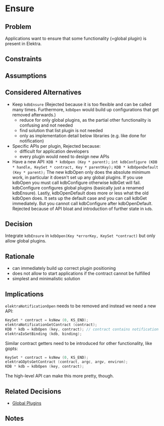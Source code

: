 # Ensure

## Problem

Applications want to ensure that some functionality (=global plugin)
is present in Elektra.

## Constraints

## Assumptions

## Considered Alternatives

- Keep `kdbEnsure` (Rejected because it is too flexible and can be called many times. Furthermore,
  `kdbOpen` would build up configurations that get removed afterwards.)
  - reduce for only global plugins, as the partial other functionality is confusing
    and not needed
  - find solution that list plugin is not needed
  - only as implementation detail below libraries (e.g. like done for notification)
- Specific APIs per plugin, Rejected because:
  - difficult for application developers
  - every plugin would need to design new APIs
- Have a new API: `KDB * kdbOpen (Key * parent);`
  `int kdbConfigure (KDB * handle, KeySet * contract, Key * parentKey);`
  `KDB * kdbOpenDefault (Key * parent);`
  The new kdbOpen only does the absolute minimum work, in particular it doesn't set up any global plugins.
  If you use kdbOpen you must call kdbConfigure otherwise kdbGet will fail. kdbConfigure configures global
  plugins (basically just a renamed kdbEnsure). Lastly, kdbOpenDefault does more or less what the old kdbOpen
  does. It sets up the default case and you can call kdbGet immediately. But you cannot call kdbConfigure after
  kdbOpenDefault.
  Rejected because of API bloat and introduction of further state in `kdb`.

## Decision

Integrate `kdbEnsure` in `kdbOpen(Key *errorKey, KeySet *contract)` but only allow global plugins.

## Rationale

- can immediately build up correct plugin positioning
- does not allow to start applications if the contract cannot be fulfilled
- simplest and minimalistic solution

## Implications

`elektraNotificationOpen` needs to be removed and instead we need a new API:

```c
KeySet * contract = ksNew (0, KS_END);
elektraNotificationGetContract (contract);
KDB * kdb = kdbOpen (key, contract); // contract contains notification config
elektraIoSetBinding (kdb, binding);
```

Similar contract getters need to be introduced for other functionality, like gopts:

```c
KeySet * contract = ksNew (0, KS_END);
elektraGOptsGetContract (contract, argc, argv, environ);
KDB * kdb = kdbOpen (key, contract);
```


The high-level API can make this more pretty, though.

## Related Decisions

- [Global Plugins](global_plugins.md)

## Notes
